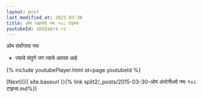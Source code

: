 ```yaml
---
layout: post
last_modified_at: 2021-03-30
title: ओम जाहणावे नमः १०८ टाइम्स
youtubeId: sDSDa0r4-rs
---
```

 
 
 ओम सर्वांगाया नमः  
 
 -  ज्याचे संपूर्ण जग त्याचे अवयव आहे 
 
  
 
  
 
 
 
 
 
 


{% include youtubePlayer.html id=page.youtubeId %}
 
[Next]({{ site.baseurl }}{% link  split2/_posts/2015-03-30-ओम अंभोनीधये नमः १०८ टाइम्स.md%})
 
